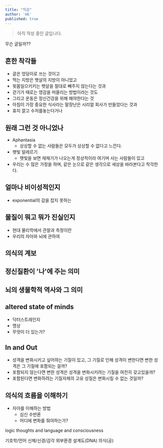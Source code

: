 ```yaml
---
title: "직감"
author: 'mk'
published: true
---
```


> 아직 작성 중인 글입니다.

무슨 글일까??

## 흔한 착각들

- 글은 엉덩이로 쓰는 것이고 
- 먹는 지방은 뱃살의 지방이 아니었고
- 윗몸일으키키는 뱃살을 절대로 빼주지 않는다는 것과
- 걷기가 때로는 영감을 떠올리는 방법이라는 것도
- 그리고 운동은 정신건강을 위해 해야한다는 것
- 아침이 가장 중요한 식사라는 말장난은 시리얼 회사가 만들었다는 것과
- 휴지 깔고 수저를놓는다거나

## 원래 그런 것 아니었나

- Aphantasia
  - 상상할 수 없는 사람들은 모두가 상상할 수 없다고 느낀다.
- 햇빛 알레르기 
  - 햇빛을 보면 재채기가 나오는게 정상적이라 여기며 사는 사람들이 있고
- 우리는 수 많은 가정을 하며, 같은 눈으로 같은 생각으로 세상을 바라본다고 착각한다.
 
## 얼마나 비이성적인지

- exponential의 감을 잡지 못하는


## 물질이 뭐고 뭐가 진실인지

- 현대 물리학에서 관찰과 측정이란
- 우리의 자아와 뇌에 관하여


## 의식의 계보


## 정신질환이 '나'에 주는 의미


## 뇌의 생물학적 역사와 그 의미


## altered state of minds

- 닥터스트레인지
- 명상
- 무엇이 더 있는가?

## In and Out

- 성격을 변화시키고 싶어하는 기질이 있고, 그 기질로 인해 성격이 변한다면 변한 성격은 그 기질에 포함되는 걸까?
- 포함되지 않는다면 변한 성격은 성격을 변화시키려는 기질을 여전히 갖고있을까? 
- 포함된다면 변화하려는 기질자체의 고유 성질은 변화시킬 수 없는 것일까?

## 의식의 흐름을 이해하기

- 자아를 이해하는 방법
  - 심신 수반론
  - 어디에 변화를 줘야하는가?

logic thoughts and language and consciousness

기호학/언어
신체/신경/감각
외부환경
설계도(DNA)
의식(공)